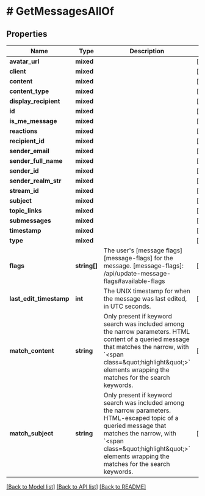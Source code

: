 # # GetMessagesAllOf

## Properties

Name | Type | Description | Notes
------------ | ------------- | ------------- | -------------
**avatar_url** | **mixed** |  | [optional]
**client** | **mixed** |  | [optional]
**content** | **mixed** |  | [optional]
**content_type** | **mixed** |  | [optional]
**display_recipient** | **mixed** |  | [optional]
**id** | **mixed** |  | [optional]
**is_me_message** | **mixed** |  | [optional]
**reactions** | **mixed** |  | [optional]
**recipient_id** | **mixed** |  | [optional]
**sender_email** | **mixed** |  | [optional]
**sender_full_name** | **mixed** |  | [optional]
**sender_id** | **mixed** |  | [optional]
**sender_realm_str** | **mixed** |  | [optional]
**stream_id** | **mixed** |  | [optional]
**subject** | **mixed** |  | [optional]
**topic_links** | **mixed** |  | [optional]
**submessages** | **mixed** |  | [optional]
**timestamp** | **mixed** |  | [optional]
**type** | **mixed** |  | [optional]
**flags** | **string[]** | The user&#39;s [message flags][message-flags] for the message.  [message-flags]: /api/update-message-flags#available-flags | [optional]
**last_edit_timestamp** | **int** | The UNIX timestamp for when the message was last edited, in UTC seconds. | [optional]
**match_content** | **string** | Only present if keyword search was included among the narrow parameters. HTML content of a queried message that matches the narrow, with &#x60;&lt;span class&#x3D;\&quot;highlight\&quot;&gt;&#x60; elements wrapping the matches for the search keywords. | [optional]
**match_subject** | **string** | Only present if keyword search was included among the narrow parameters. HTML-escaped topic of a queried message that matches the narrow, with &#x60;&lt;span class&#x3D;\&quot;highlight\&quot;&gt;&#x60; elements wrapping the matches for the search keywords. | [optional]

[[Back to Model list]](../../README.md#models) [[Back to API list]](../../README.md#endpoints) [[Back to README]](../../README.md)
